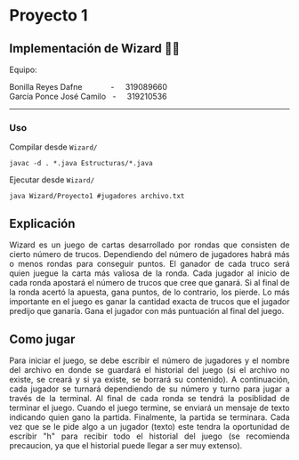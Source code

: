 # Proyecto 1

## Implementación de Wizard 🔮🧙

Equipo:

Bonilla Reyes Dafne &nbsp; &nbsp; &nbsp; &nbsp; &nbsp; &nbsp; - &nbsp; &nbsp; 319089660  
García Ponce José Camilo &nbsp; - &nbsp; &nbsp; 319210536

---

### Uso

Compilar desde `Wizard/`

```
javac -d . *.java Estructuras/*.java
```

Ejecutar desde `Wizard/`

```
java Wizard/Proyecto1 #jugadores archivo.txt
```

## Explicación

<div align="justify">
Wizard es un juego de cartas desarrollado por rondas que consisten de cierto número de trucos. Dependiendo del número de jugadores habrá más o menos rondas para conseguir puntos. El ganador de cada truco será quien juegue la carta más valiosa de la ronda. Cada jugador al inicio de cada ronda apostará el número de trucos que cree que ganará. Si al final de la ronda acertó la apuesta, gana puntos, de lo contrario, los pierde. Lo más importante en el juego es ganar la cantidad exacta de trucos que el jugador predijo que ganarı́a. Gana el jugador con más puntuación al final del juego. 
</div>

## Como jugar

<div align="justify">
Para iniciar el juego, se debe escribir el número de jugadores y el nombre del archivo en donde se guardará el historial del juego (si el archivo no existe, se creará y si ya existe, se borrará su contenido). A continuación, cada jugador se turnará dependiendo de su número y turno para jugar a través de la terminal. Al final de cada ronda se tendrá la posiblidad de terminar el juego. Cuando el juego termine, se enviará un mensaje de texto indicando quien gano la partida. Finalmente, la partida se terminara. Cada vez que se le pide algo a un jugador (texto) este tendra la oportunidad de escribir "h" para recibir todo el historial del juego (se recomienda precaucion, ya que el historial puede llegar a ser muy extenso).
</div>
